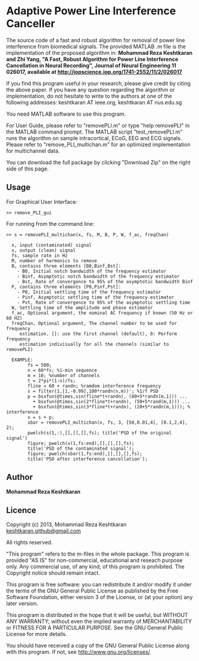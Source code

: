 Adaptive Power Line Interference Canceller
=================================

The source code of a fast and robust algorithm for removal of power line interference from biomedical signals.
The provided MATLAB .m file is the implementation of the proposed algorithm in:
**Mohammad Reza Keshtkaran and Zhi Yang, "A Fast, Robust Algorithm for Power Line Interference Cancellation in Neural Recording", Journal of Neural Engineering 11 026017, available at http://iopscience.iop.org/1741-2552/11/2/026017**

If you find this program useful in your research, please give credit by citing the above paper. If you have any question regarding the algorithm or implementation, do not hesitate to write to the authors at one of the following addresses: keshtkaran AT ieee.org, keshtkaran AT nus.edu.sg

You need MATLAB software to use this program. 

For User Guide, please refer to "removePLI.m" or type "help removePLI" in the MATLAB command prompt.
The MATLAB script "test_removePLI.m" runs the algorithm on sample intracortical, ECoG, EEG and ECG signals.
Please refer to "remove_PLI_multichan.m" for an optimized implementation for multichannel data.

You can download the full package by clicking "Download Zip" on the right side of this page.

## Usage
For Graphical User Interface:
```
>> remove_PLI_gui
```
For running from the command line:
```
>> s = removePLI_multichan(x, fs, M, B, P, W, f_ac, freqChan)
```
```
  x, input (contaminated) signal
  s, output (clean) signal
  fs, sample rate in Hz
  M, number of harmonics to remove
  B, contains three elements [B0,Binf,Bst]: 
	- B0, Initial notch bandwidth of the frequency estimator
	- Binf, Asymptotic notch bandwidth of the frequency estimator
	- Bst, Rate of convergence to 95% of the asymptotic bandwidth Binf
  P, contains three elements [P0,Pinf,Pst]: 
	- P0, Initial settling time of the frequency estimator
	- Pinf, Asymptotic settling time of the frequency estimator
	- Pst, Rate of convergence to 95% of the asymptotic settling time
  W, Settling time of the amplitude and phase estimator
  f_ac, Optional argument, the nominal AC frequency if known (50 Hz or 60 HZ)
  freqChan, Optional argument, The channel number to be used for frequency
     estimation. []: use the first channel (default), 0: Perform frequency
     estimation indivisually for all the channels (similar to removePLI)
```
```
  EXAMPLE:
		fs = 500;
		n = 60*fs; %1-min sequence	
		m = 10; %number of channels
		t = 2*pi*(1:n)/fs;
		fline = 60 + randn; %ramdom interference frequency
		s = filter(1,[1,-0.99],100*randn(n,m))'; %1/f PSD
		p = bsxfun(@times,sin(fline*t+randn), (80+5*randn(m,1))) ...
          + bsxfun(@times,sin(2*fline*t+randn), (50+5*rand(m,1))) ...
		  + bsxfun(@times,sin(3*fline*t+randn), (20+5*randn(m,1))); % interference	
		x = s + p;
 		sbar = removePLI_multichan(x, fs, 3, [50,0.01,4], [0.1,2,4], 2);
 		pwelch(s(1,:),[],[],[],fs); title('PSD of the original signal')
 		figure; pwelch(x(1,fs:end),[],[],[],fs); 
		title('PSD of the contaminated signal');
 		figure; pwelch(sbar(1,fs:end),[],[],[],fs); 
		title('PSD after interference cancellation');
```

## Author
**Mohammad Reza Keshtkaran**
## Licence
  Copyright (c) 2013, Mohammad Reza Keshtkaran <keshtkaran.github@gmail.com>
  
  All rights reserved.
  
  "This program" refers to the m-files in the whole package.
  This program is provided "AS IS" for non-commercial, educational 
  and reseach purpose only. Any commercial use, of any kind, of 
  this program is prohibited. The Copyright notice should remain intact.

  This program is free software: you can redistribute it and/or modify
  it under the terms of the GNU General Public License as published by
  the Free Software Foundation, either version 3 of the License, or
  (at your option) any later version.

  This program is distributed in the hope that it will be useful,
  but WITHOUT ANY WARRANTY; without even the implied warranty of
  MERCHANTABILITY or FITNESS FOR A PARTICULAR PURPOSE.  See the
  GNU General Public License for more details.

  You should have received a copy of the GNU General Public License
  along with this program.  If not, see <http://www.gnu.org/licenses/>.
